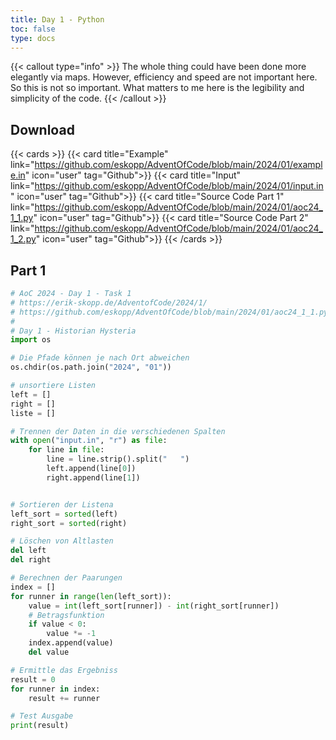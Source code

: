 ```yaml
---
title: Day 1 - Python
toc: false
type: docs
---
```

{{< callout type="info" >}}
The whole thing could have been done more elegantly via maps. However, efficiency and speed are not important here. So this is not so important. What matters to me here is the legibility and simplicity of the code. 
{{< /callout >}}



## Download
{{< cards >}}
{{< card title="Example" link="https://github.com/eskopp/AdventOfCode/blob/main/2024/01/example.in" icon="user" tag="Github">}}
{{< card title="Input" link="https://github.com/eskopp/AdventOfCode/blob/main/2024/01/input.in" icon="user" tag="Github">}}
{{< card title="Source Code Part 1" link="https://github.com/eskopp/AdventOfCode/blob/main/2024/01/aoc24_1_1.py" icon="user" tag="Github">}}
{{< card title="Source Code Part 2" link="https://github.com/eskopp/AdventOfCode/blob/main/2024/01/aoc24_1_2.py" icon="user" tag="Github">}}
{{< /cards >}}




## Part 1
```python {linenos=table,linenostart=1}
# AoC 2024 - Day 1 - Task 1
# https://erik-skopp.de/AdventofCode/2024/1/
# https://github.com/eskopp/AdventOfCode/blob/main/2024/01/aoc24_1_1.py
#
# Day 1 - Historian Hysteria
import os

# Die Pfade können je nach Ort abweichen
os.chdir(os.path.join("2024", "01"))

# unsortiere Listen
left = []
right = []
liste = []

# Trennen der Daten in die verschiedenen Spalten
with open("input.in", "r") as file:
    for line in file:
        line = line.strip().split("   ")
        left.append(line[0])
        right.append(line[1])


# Sortieren der Listena
left_sort = sorted(left)
right_sort = sorted(right)

# Löschen von Altlasten
del left
del right

# Berechnen der Paarungen
index = []
for runner in range(len(left_sort)):
    value = int(left_sort[runner]) - int(right_sort[runner])
    # Betragsfunktion
    if value < 0:
        value *= -1
    index.append(value)
    del value

# Ermittle das Ergebniss
result = 0
for runner in index:
    result += runner

# Test Ausgabe
print(result)
```
